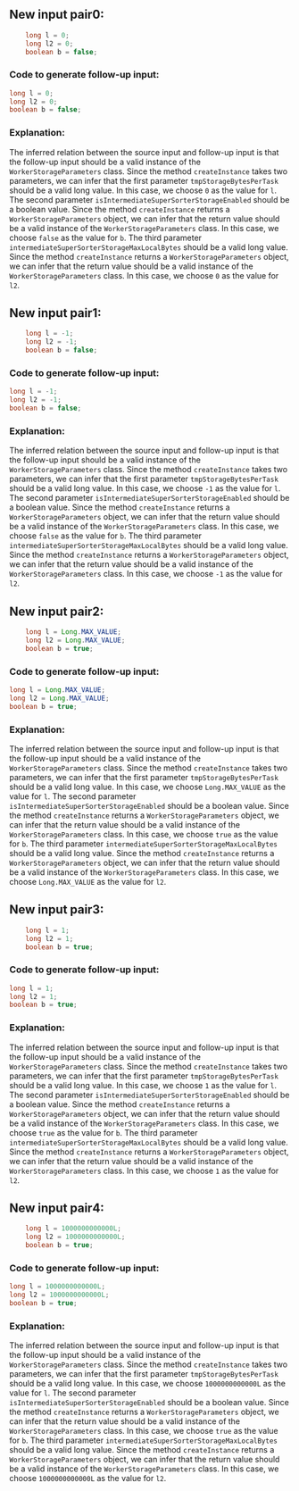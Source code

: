 ## New input pair0:
```java
    long l = 0;
    long l2 = 0;
    boolean b = false;
```
### Code to generate follow-up input:
```java
long l = 0;
long l2 = 0;
boolean b = false;
```
### Explanation:
The inferred relation between the source input and follow-up input is that the follow-up input should be a valid instance of the `WorkerStorageParameters` class. Since the method `createInstance` takes two parameters, we can infer that the first parameter `tmpStorageBytesPerTask` should be a valid long value. In this case, we choose `0` as the value for `l`. The second parameter `isIntermediateSuperSorterStorageEnabled` should be a boolean value. Since the method `createInstance` returns a `WorkerStorageParameters` object, we can infer that the return value should be a valid instance of the `WorkerStorageParameters` class. In this case, we choose `false` as the value for `b`. The third parameter `intermediateSuperSorterStorageMaxLocalBytes` should be a valid long value. Since the method `createInstance` returns a `WorkerStorageParameters` object, we can infer that the return value should be a valid instance of the `WorkerStorageParameters` class. In this case, we choose `0` as the value for `l2`.

## New input pair1:
```java
    long l = -1;
    long l2 = -1;
    boolean b = false;
```
### Code to generate follow-up input:
```java
long l = -1;
long l2 = -1;
boolean b = false;
```
### Explanation:
The inferred relation between the source input and follow-up input is that the follow-up input should be a valid instance of the `WorkerStorageParameters` class. Since the method `createInstance` takes two parameters, we can infer that the first parameter `tmpStorageBytesPerTask` should be a valid long value. In this case, we choose `-1` as the value for `l`. The second parameter `isIntermediateSuperSorterStorageEnabled` should be a boolean value. Since the method `createInstance` returns a `WorkerStorageParameters` object, we can infer that the return value should be a valid instance of the `WorkerStorageParameters` class. In this case, we choose `false` as the value for `b`. The third parameter `intermediateSuperSorterStorageMaxLocalBytes` should be a valid long value. Since the method `createInstance` returns a `WorkerStorageParameters` object, we can infer that the return value should be a valid instance of the `WorkerStorageParameters` class. In this case, we choose `-1` as the value for `l2`.

## New input pair2:
```java
    long l = Long.MAX_VALUE;
    long l2 = Long.MAX_VALUE;
    boolean b = true;
```
### Code to generate follow-up input:
```java
long l = Long.MAX_VALUE;
long l2 = Long.MAX_VALUE;
boolean b = true;
```
### Explanation:
The inferred relation between the source input and follow-up input is that the follow-up input should be a valid instance of the `WorkerStorageParameters` class. Since the method `createInstance` takes two parameters, we can infer that the first parameter `tmpStorageBytesPerTask` should be a valid long value. In this case, we choose `Long.MAX_VALUE` as the value for `l`. The second parameter `isIntermediateSuperSorterStorageEnabled` should be a boolean value. Since the method `createInstance` returns a `WorkerStorageParameters` object, we can infer that the return value should be a valid instance of the `WorkerStorageParameters` class. In this case, we choose `true` as the value for `b`. The third parameter `intermediateSuperSorterStorageMaxLocalBytes` should be a valid long value. Since the method `createInstance` returns a `WorkerStorageParameters` object, we can infer that the return value should be a valid instance of the `WorkerStorageParameters` class. In this case, we choose `Long.MAX_VALUE` as the value for `l2`.

## New input pair3:
```java
    long l = 1;
    long l2 = 1;
    boolean b = true;
```
### Code to generate follow-up input:
```java
long l = 1;
long l2 = 1;
boolean b = true;
```
### Explanation:
The inferred relation between the source input and follow-up input is that the follow-up input should be a valid instance of the `WorkerStorageParameters` class. Since the method `createInstance` takes two parameters, we can infer that the first parameter `tmpStorageBytesPerTask` should be a valid long value. In this case, we choose `1` as the value for `l`. The second parameter `isIntermediateSuperSorterStorageEnabled` should be a boolean value. Since the method `createInstance` returns a `WorkerStorageParameters` object, we can infer that the return value should be a valid instance of the `WorkerStorageParameters` class. In this case, we choose `true` as the value for `b`. The third parameter `intermediateSuperSorterStorageMaxLocalBytes` should be a valid long value. Since the method `createInstance` returns a `WorkerStorageParameters` object, we can infer that the return value should be a valid instance of the `WorkerStorageParameters` class. In this case, we choose `1` as the value for `l2`.

## New input pair4:
```java
    long l = 1000000000000L;
    long l2 = 1000000000000L;
    boolean b = true;
```
### Code to generate follow-up input:
```java
long l = 1000000000000L;
long l2 = 1000000000000L;
boolean b = true;
```
### Explanation:
The inferred relation between the source input and follow-up input is that the follow-up input should be a valid instance of the `WorkerStorageParameters` class. Since the method `createInstance` takes two parameters, we can infer that the first parameter `tmpStorageBytesPerTask` should be a valid long value. In this case, we choose `1000000000000L` as the value for `l`. The second parameter `isIntermediateSuperSorterStorageEnabled` should be a boolean value. Since the method `createInstance` returns a `WorkerStorageParameters` object, we can infer that the return value should be a valid instance of the `WorkerStorageParameters` class. In this case, we choose `true` as the value for `b`. The third parameter `intermediateSuperSorterStorageMaxLocalBytes` should be a valid long value. Since the method `createInstance` returns a `WorkerStorageParameters` object, we can infer that the return value should be a valid instance of the `WorkerStorageParameters` class. In this case, we choose `1000000000000L` as the value for `l2`.
